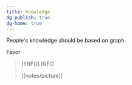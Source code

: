 ```yaml
---
title: Knowledge
dg-publish: true
dg-home: true
---
```


People's knowledge should be based on graph.

Favor


> [!INFO] INFO 
>
> [[notes/picture]]